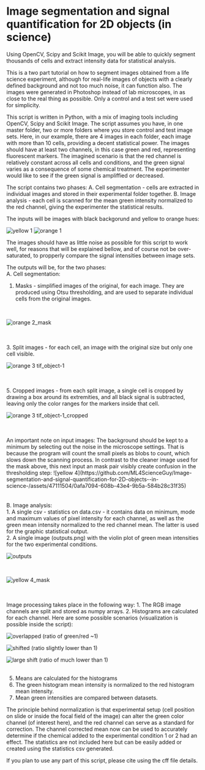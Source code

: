# Image segmentation and signal quantification for 2D objects (in science)
 Using OpenCV, Scipy and Scikit Image, you will be able to quickly segment thousands of cells and extract intensity data for statistical analysis.
 
 
This is a two part tutorial on how to segment images obtained from a life science experiment, although for real-life images of objects with a clearly defined background and not too much noise, it can function also. The images were generated in Photoshop instead of lab microscopes, in as close to the real thing as possible. Only a control and a test set were used for simplicity.

This script is written in Python, with a mix of imaging tools including OpenCV, Scipy and Scikit Image. The script assumes you have, in one master folder, two or more folders where you store control and test image sets. Here, in our example, there are 4 images in each folder, each image with more than 10 cells, providing a decent statistical power. The images should have at least two channels, in this case green and red, representing fluorescent markers. The imagined scenario is that the red channel is relatively constant across all cells and conditions, and the green signal varies as a consequence of some chemical treatment. The experimenter would like to see if the green signal is ampliffied or decreased.

The script contains two phases:
A. Cell segmentation - cells are extracted in individual images and stored in their experimental folder together.
B. Image analysis - each cell is scanned for the mean green intensity normalized to the red channel, giving the experimenter the statistical results.

The inputs will be images with black backgorund and yellow to orange hues:

![yellow 1](https://github.com/ML4ScienceGuy/Image-segmentation-and-signal-quantification-for-2D-objects--in-science-/assets/47111504/4a42ac81-d4a7-4e0c-b303-053fcb532194)
![orange 1](https://github.com/ML4ScienceGuy/Image-segmentation-and-signal-quantification-for-2D-objects--in-science-/assets/47111504/43f5a73e-2cb6-43a5-915f-1e24ad1a16cf)

The images should have as little noise as possible for this script to work well, for reasons that will be explained bellow, and of course not be over-saturated, to propperly compare the signal intensities between image sets.


The outputs will be, for the two phases: <br >
A. Cell segmentation:
1. Masks - simplified images of the original, for each image. They are produced using Otsu thresholding, and are used to separate individual cells from the original images.
<br >

![orange 2_mask](https://github.com/ML4ScienceGuy/Image-segmentation-and-signal-quantification-for-2D-objects--in-science-/assets/47111504/764d8a24-80ca-4cab-8865-1c7ace663a5b)

<br >
<br >
3. Split images - for each cell, an image with the original size but only one cell visible.
<br >

![orange 3 tif_object-1](https://github.com/ML4ScienceGuy/Image-segmentation-and-signal-quantification-for-2D-objects--in-science-/assets/47111504/7e11ec3f-9cd8-49e6-b019-a67ac265e5a7)

<br >
<br >
5. Cropped images - from each split image, a single cell is cropped by drawing a box around its extremities, and all black signal is subtracted, leaving only the color ranges for the markers inside that cell.
<br >

![orange 3 tif_object-1_cropped](https://github.com/ML4ScienceGuy/Image-segmentation-and-signal-quantification-for-2D-objects--in-science-/assets/47111504/0506f50e-6777-4e0c-a2e2-443da236d5ed)

<br >
<br >
An important note on input images: The background should be kept to a minimum by selecting out the noise in the microscope settings. That is because the program will count the small pixels as blobs to count, which slows down the scanning process. In contrast to the cleaner image used for the mask above, this next input an mask pair visibly create confusion in the thresholding step:
![yellow 4](https://github.com/ML4ScienceGuy/Image-segmentation-and-signal-quantification-for-2D-objects--in-science-/assets/47111504/0afa7094-608b-43e4-9b5a-584b28c31f35)
<br >
<br >
<br >
B. Image analysis:<br >
1. A single csv - statistics on data.csv - it contains data on minimum, mode and maximum values of pixel intensity for each channel, as well as the green mean intensity normalized to the red channel mean. The latter is used for the graphic statistical output.<br >
2. A single image (outputs.png) with the violin plot of green mean intensities for the two experimental conditions. <br>

![outputs](https://github.com/ML4ScienceGuy/Image-segmentation-and-signal-quantification-for-2D-objects--in-science-/assets/47111504/653f5ae4-4c74-4092-8670-5749f0420ff1)

 <br >
 
![yellow 4_mask](https://github.com/ML4ScienceGuy/Image-segmentation-and-signal-quantification-for-2D-objects--in-science-/assets/47111504/887683f6-9a31-45b8-b6e6-e00094be5b91)

<br >
<br >
Image processing takes place in the following way:
1. The RGB image channels are split and stored as numpy arrays.
2. Histograms are calculated for each channel. Here are some possible scenarios (visualization is possible inside the script):

![overlapped](https://github.com/ML4ScienceGuy/Image-segmentation-and-signal-quantification-for-2D-objects--in-science-/assets/47111504/a498aad0-7bcd-484f-989f-edfe94da9818)
(ratio of green/red ~1)<br >

![shifted](https://github.com/ML4ScienceGuy/Image-segmentation-and-signal-quantification-for-2D-objects--in-science-/assets/47111504/c1e97a73-0cbe-45c2-a9a1-2ee043069be2)
(ratio slightly lower than 1)<br >

![large shift](https://github.com/ML4ScienceGuy/Image-segmentation-and-signal-quantification-for-2D-objects--in-science-/assets/47111504/54ff4ddb-74ca-44ed-9bee-8fa587cb2a26)
(ratio of much lower than 1)<br ><br >

5. Means are calculated for the histograms
6. The green histogram mean intensity is normalized to the red histogram mean intensity.
7. Mean green intensities are compared between datasets.

The principle behind normalization is that experimental setup (cell position on slide or inside the focal field of the image) can alter the green color channel (of interest here), and the red channel can serve as a standard for correction. The channel corrected mean now can be used to accurately determine if the chemical added to the experimental condition 1 or 2 had an effect. The statistics are not included here but can be easily added or created using the statistics csv generated.

If you plan to use any part of this script, please cite using the cff file details.
